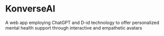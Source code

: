 # KonverseAI
 A web app employing ChatGPT and D-id technology to offer personalized mental health support through interactive and empathetic avatars
